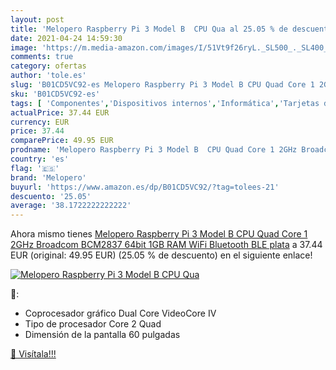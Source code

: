 ```yaml
---
layout: post
title: 'Melopero Raspberry Pi 3 Model B  CPU Qua al 25.05 % de descuento'
date: 2021-04-24 14:59:30
image: 'https://m.media-amazon.com/images/I/51Vt9f26ryL._SL500_._SL400_.jpg'
comments: true
category: ofertas
author: 'tole.es'
slug: 'B01CD5VC92-es Melopero Raspberry Pi 3 Model B CPU Quad Core 1 2GHz...'
sku: 'B01CD5VC92-es'
tags: [ 'Componentes','Dispositivos internos','Informática','Tarjetas de red','bluetooth','melopero','ram','wifi', ]
actualPrice: 37.44 EUR
currency: EUR
price: 37.44
comparePrice: 49.95 EUR
prodname: 'Melopero Raspberry Pi 3 Model B  CPU Quad Core 1 2GHz Broadcom BCM2837 64bit   1GB RAM  WiFi  Bluetooth BLE  plata'
country: 'es'
flag: '🇪🇸'
brand: 'Melopero'
buyurl: 'https://www.amazon.es/dp/B01CD5VC92/?tag=tolees-21'
descuento: '25.05'
average: '38.1722222222222'
---
```


Ahora mismo tienes [Melopero Raspberry Pi 3 Model B  CPU Quad Core 1 2GHz Broadcom BCM2837 64bit   1GB RAM  WiFi  Bluetooth BLE  plata](https://www.amazon.es/dp/B01CD5VC92/?tag=tolees-21) a 37.44 EUR (original: 49.95 EUR) (25.05 %  de descuento) en el siguiente enlace!

[![Melopero Raspberry Pi 3 Model B  CPU Qua](https://m.media-amazon.com/images/I/51Vt9f26ryL._SL500_._SL400_.jpg)](https://www.amazon.es/dp/B01CD5VC92/?tag=tolees-21)

🔎:

- Coprocesador gráfico Dual Core VideoCore IV
- Tipo de procesador Core 2 Quad
- Dimensión de la pantalla 60 pulgadas

[🛒 Visítala!!!](https://www.amazon.es/dp/B01CD5VC92/?tag=tolees-21)
